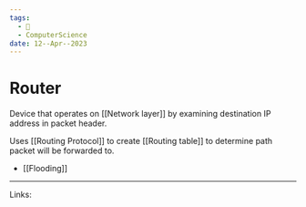 ```yaml
---
tags:
  - 🌱
  - ComputerScience
date: 12--Apr--2023
---
```


# Router

Device that operates on [[Network layer]] by examining destination IP address in packet header.

Uses [[Routing Protocol]] to create [[Routing table]] to determine path packet will be forwarded to.

- [[Flooding]]

---
Links: 